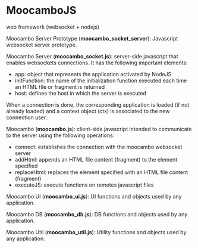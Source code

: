 # MoocamboJS
web framework (websocket + nodejs)

Moocambo Server Prototype (<b>moocambo_socket_server</b>): Javascript websocket server prototype.

Moocambo Server (<b>moocambo_socket.js</b>): server-side javascript that enables websockets connections. It has the following important elements:
- app: object that represents the application activated by NodeJS
- initFunction: the name of the initialization function executed each time an HTML file or fragment is returned
- host: defines the host in which the server is executed

When a connection is done, the corresponding application is loaded (if not already loaded)
and a context object (ctx) is associated to the new connection user. 


Moocambo (<b>moocambo.js</b>): client-side javascript intended to communicate to the server using the following operations:
- connect: establishes the connection with the moocambo websocket server
- addHtml: appends an HTML file content (fragment) to the element specified
- replaceHtml: replaces the element specified with an HTML file content (fragment)
- executeJS: execute functions on remotes javascript files

Moocambo UI (<b>moocambo_ui.js</b>): UI functions and objects used by any application.

Moocambo DB (<b>moocambo_db.js</b>): DB functions and objects used by any application.

Moocambo Util (<b>moocambo_util.js</b>): Utility functions and objects used by any application.
